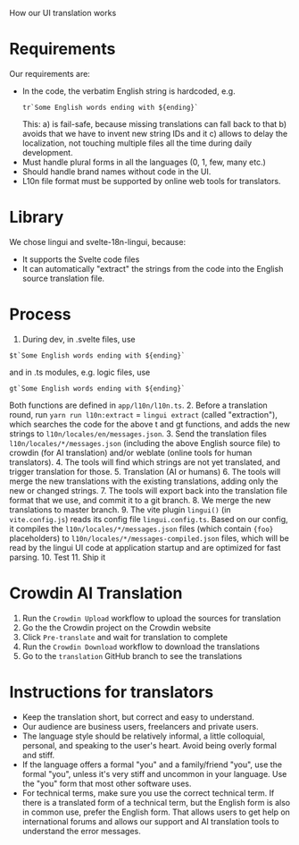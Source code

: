 <!--
SPDX-FileCopyrightText: 2024 Mustang GmbH <contact@mustang.im>>

SPDX-License-Identifier: EUPL-1.2
-->

How our UI translation works

# Requirements

Our requirements are:
* In the code, the verbatim English string is hardcoded, e.g.
  ```
  tr`Some English words ending with ${ending}`
  ```
  This:
  a) is fail-safe, because missing translations can fall back to that
  b) avoids that we have to invent new string IDs and it
  c) allows to delay the localization, not touching multiple files
    all the time during daily development.
* Must handle plural forms in all the languages (0, 1, few, many etc.)
* Should handle brand names without code in the UI.
* L10n file format must be supported by online web tools for translators.

# Library

We chose lingui and svelte-18n-lingui, because:
* It supports the Svelte code files
* It can automatically "extract" the strings from the code into
  the English source translation file.

# Process

1. During dev, in .svelte files, use
  ```
  $t`Some English words ending with ${ending}`
  ```
  and in .ts modules, e.g. logic files, use
  ```
  gt`Some English words ending with ${ending}`
  ```
  Both functions are defined in `app/l10n/l10n.ts`.
2. Before a translation round, run
  `yarn run l10n:extract` = `lingui extract`
  (called "extraction"), which searches the code for the above
  t and gt functions, and adds the new strings to
  `l10n/locales/en/messages.json`.
3. Send the translation files `l10n/locales/*/messages.json`
   (including the above English source file) to
   crowdin (for AI translation) and/or weblate (online tools for
   human translators).
4. The tools will find which strings are not yet translated, and
  trigger translation for those.
5. Translation (AI or humans)
6. The tools will merge the new translations with the existing
   translations, adding only the new or changed strings.
7. The tools will export back into the translation file format that
  we use, and commit it to a git branch.
8. We merge the new translations to master branch.
9. The vite plugin `lingui()` (in `vite.config.js`) reads its config file
  `lingui.config.ts`. Based on our config, it compiles the
  `l10n/locales/*/messages.json` files (which contain
  `{foo}` placeholders) to
  `l10n/locales/*/messages-compiled.json` files, which will be read
  by the lingui UI code at application startup and are optimized
  for fast parsing.
10. Test
11. Ship it

# Crowdin AI Translation

1. Run the `Crowdin Upload` workflow to upload the sources for translation
2. Go the the Crowdin project on the Crowdin website
3. Click `Pre-translate` and wait for translation to complete
4. Run the `Crowdin Download` workflow to download the translations
5. Go to the `translation` GitHub branch to see the translations

# Instructions for translators

* Keep the translation short, but correct and easy to understand.
* Our audience are business users, freelancers and private users.
* The language style should be relatively informal, a little colloquial,
  personal, and speaking to the user's heart. Avoid being overly formal
  and stiff.
* If the language offers a formal "you" and a family/friend "you", use
  the formal "you", unless it's very stiff and uncommon in your
  language. Use the "you" form that most other software uses.
* For technical terms, make sure you use the correct technical term.
  If there is a translated form of a technical term, but the English
  form is also in common use, prefer the English form. That allows users
  to get help on international forums and allows our support and AI
  translation tools to understand the error messages.
